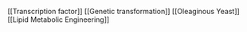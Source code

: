 [[Transcription factor]]
[[Genetic transformation]]
[[Oleaginous Yeast]]
[[Lipid Metabolic Engineering]]
